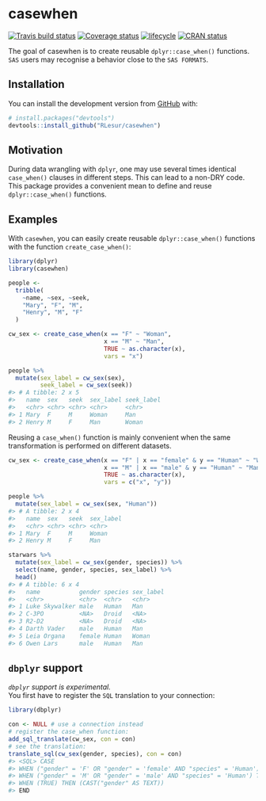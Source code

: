 
<!-- README.md is generated from README.Rmd. Please edit that file -->

# casewhen

[![Travis build
status](https://travis-ci.org/RLesur/casewhen.svg?branch=master)](https://travis-ci.org/RLesur/casewhen)
[![Coverage
status](https://codecov.io/gh/RLesur/casewhen/branch/master/graph/badge.svg)](https://codecov.io/github/RLesur/casewhen?branch=master)
[![lifecycle](https://img.shields.io/badge/lifecycle-experimental-orange.svg)](https://www.tidyverse.org/lifecycle/#experimental)
[![CRAN
status](https://www.r-pkg.org/badges/version/casewhen)](https://cran.r-project.org/package=casewhen)

The goal of casewhen is to create reusable `dplyr::case_when()`
functions.  
`SAS` users may recognise a behavior close to the `SAS FORMATS`.

## Installation

You can install the development version from
[GitHub](https://github.com/) with:

``` r
# install.packages("devtools")
devtools::install_github("RLesur/casewhen")
```

## Motivation

During data wrangling with `dplyr`, one may use several times identical
`case_when()` clauses in different steps. This can lead to a non-DRY
code. This package provides a convenient mean to define and reuse
`dplyr::case_when()` functions.

## Examples

With `casewhen`, you can easily create reusable `dplyr::case_when()`
functions with the function `create_case_when()`:

``` r
library(dplyr)
library(casewhen)

people <-
  tribble(
    ~name, ~sex, ~seek,
    "Mary", "F", "M",
    "Henry", "M", "F"
  )

cw_sex <- create_case_when(x == "F" ~ "Woman",
                           x == "M" ~ "Man",
                           TRUE ~ as.character(x),
                           vars = "x")

people %>% 
  mutate(sex_label = cw_sex(sex), 
         seek_label = cw_sex(seek))
#> # A tibble: 2 x 5
#>   name  sex   seek  sex_label seek_label
#>   <chr> <chr> <chr> <chr>     <chr>     
#> 1 Mary  F     M     Woman     Man       
#> 2 Henry M     F     Man       Woman
```

Reusing a `case_when()` function is mainly convenient when the same
transformation is performed on different
datasets.

``` r
cw_sex <- create_case_when(x == "F" | x == "female" & y == "Human" ~ "Woman",
                           x == "M" | x == "male" & y == "Human" ~ "Man",
                           TRUE ~ as.character(x),
                           vars = c("x", "y"))

people %>% 
  mutate(sex_label = cw_sex(sex, "Human"))
#> # A tibble: 2 x 4
#>   name  sex   seek  sex_label
#>   <chr> <chr> <chr> <chr>    
#> 1 Mary  F     M     Woman    
#> 2 Henry M     F     Man

starwars %>%
  mutate(sex_label = cw_sex(gender, species)) %>%
  select(name, gender, species, sex_label) %>%
  head()
#> # A tibble: 6 x 4
#>   name           gender species sex_label
#>   <chr>          <chr>  <chr>   <chr>    
#> 1 Luke Skywalker male   Human   Man      
#> 2 C-3PO          <NA>   Droid   <NA>     
#> 3 R2-D2          <NA>   Droid   <NA>     
#> 4 Darth Vader    male   Human   Man      
#> 5 Leia Organa    female Human   Woman    
#> 6 Owen Lars      male   Human   Man
```

## `dbplyr` support

*`dbplyr` support is experimental.*  
You first have to register the `SQL` translation to your connection:

``` r
library(dbplyr)

con <- NULL # use a connection instead
# register the case_when function:
add_sql_translate(cw_sex, con = con)
# see the translation:
translate_sql(cw_sex(gender, species), con = con)
#> <SQL> CASE
#> WHEN ("gender" = 'F' OR "gender" = 'female' AND "species" = 'Human') THEN ('Woman')
#> WHEN ("gender" = 'M' OR "gender" = 'male' AND "species" = 'Human') THEN ('Man')
#> WHEN (TRUE) THEN (CAST("gender" AS TEXT))
#> END
```
